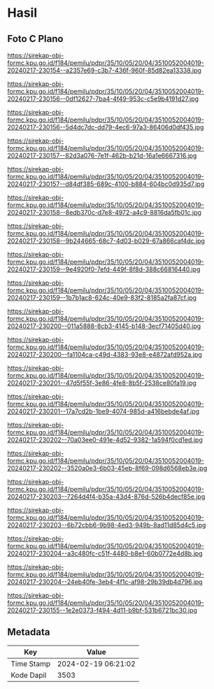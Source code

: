 # Hasil

## Foto C Plano

https://sirekap-obj-formc.kpu.go.id/f184/pemilu/pdpr/35/10/05/20/04/3510052004019-20240217-230154--a2357e69-c3b7-436f-960f-85d82ea13338.jpg

https://sirekap-obj-formc.kpu.go.id/f184/pemilu/pdpr/35/10/05/20/04/3510052004019-20240217-230156--0df12627-7ba4-4f49-953c-c5e9b4191d27.jpg

https://sirekap-obj-formc.kpu.go.id/f184/pemilu/pdpr/35/10/05/20/04/3510052004019-20240217-230156--5d4dc7dc-dd79-4ec6-97a3-86406d0df435.jpg

https://sirekap-obj-formc.kpu.go.id/f184/pemilu/pdpr/35/10/05/20/04/3510052004019-20240217-230157--82d3a076-7e1f-462b-b21d-16a1e6667316.jpg

https://sirekap-obj-formc.kpu.go.id/f184/pemilu/pdpr/35/10/05/20/04/3510052004019-20240217-230157--d84df385-689c-4100-b884-604bc0d935d7.jpg

https://sirekap-obj-formc.kpu.go.id/f184/pemilu/pdpr/35/10/05/20/04/3510052004019-20240217-230158--8edb370c-d7e8-4972-a4c9-8816da5fb01c.jpg

https://sirekap-obj-formc.kpu.go.id/f184/pemilu/pdpr/35/10/05/20/04/3510052004019-20240217-230158--9b244665-68c7-4d03-b029-67a866caf4dc.jpg

https://sirekap-obj-formc.kpu.go.id/f184/pemilu/pdpr/35/10/05/20/04/3510052004019-20240217-230159--9e4920f0-7efd-449f-8f8d-388c66816440.jpg

https://sirekap-obj-formc.kpu.go.id/f184/pemilu/pdpr/35/10/05/20/04/3510052004019-20240217-230159--1b7b1ac8-624c-40e9-83f2-8185a2fa87cf.jpg

https://sirekap-obj-formc.kpu.go.id/f184/pemilu/pdpr/35/10/05/20/04/3510052004019-20240217-230200--011a5888-8cb3-4145-b148-3ecf71405d40.jpg

https://sirekap-obj-formc.kpu.go.id/f184/pemilu/pdpr/35/10/05/20/04/3510052004019-20240217-230200--fa1104ca-c49d-4383-93e8-e4872afd952a.jpg

https://sirekap-obj-formc.kpu.go.id/f184/pemilu/pdpr/35/10/05/20/04/3510052004019-20240217-230201--47d5f55f-3e86-4fe8-8b5f-2538ce80fa19.jpg

https://sirekap-obj-formc.kpu.go.id/f184/pemilu/pdpr/35/10/05/20/04/3510052004019-20240217-230201--17a7cd2b-1be9-4074-985d-a416bebde4af.jpg

https://sirekap-obj-formc.kpu.go.id/f184/pemilu/pdpr/35/10/05/20/04/3510052004019-20240217-230202--70a03ee0-491e-4d52-9382-1a594f0cd1ed.jpg

https://sirekap-obj-formc.kpu.go.id/f184/pemilu/pdpr/35/10/05/20/04/3510052004019-20240217-230202--3520a0e3-6b03-45eb-8f69-098d6568eb3e.jpg

https://sirekap-obj-formc.kpu.go.id/f184/pemilu/pdpr/35/10/05/20/04/3510052004019-20240217-230203--7264d4f4-b35a-43d4-876d-526b4decf85e.jpg

https://sirekap-obj-formc.kpu.go.id/f184/pemilu/pdpr/35/10/05/20/04/3510052004019-20240217-230203--6b72cbb6-9b98-4ed3-949b-8ad11d85d4c5.jpg

https://sirekap-obj-formc.kpu.go.id/f184/pemilu/pdpr/35/10/05/20/04/3510052004019-20240217-230204--a3c480fc-c51f-4480-b8e1-60b0772e4d8b.jpg

https://sirekap-obj-formc.kpu.go.id/f184/pemilu/pdpr/35/10/05/20/04/3510052004019-20240217-230204--24eb40fe-3eb4-4f1c-af98-29b39db4d796.jpg

https://sirekap-obj-formc.kpu.go.id/f184/pemilu/pdpr/35/10/05/20/04/3510052004019-20240217-230155--1e2e0373-f494-4d11-b9bf-531b6721bc30.jpg


## Metadata

| Key        | Value               |
| ---------- | ------------------- |
| Time Stamp | 2024-02-19 06:21:02 |
| Kode Dapil | 3503                |



